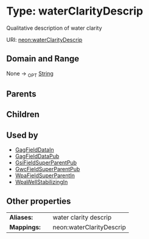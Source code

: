 
# Type: waterClarityDescrip


Qualitative description of water clarity

URI: [neon:waterClarityDescrip](https://data.neonscience.org/waterClarityDescrip)


## Domain and Range

None ->  <sub>OPT</sub> [String](types/String.md)

## Parents


## Children


## Used by

 * [GagFieldDataIn](GagFieldDataIn.md)
 * [GagFieldDataPub](GagFieldDataPub.md)
 * [GsiFieldSuperParentPub](GsiFieldSuperParentPub.md)
 * [GwcFieldSuperParentPub](GwcFieldSuperParentPub.md)
 * [WpaFieldSuperParentIn](WpaFieldSuperParentIn.md)
 * [WpaWellStabilizingIn](WpaWellStabilizingIn.md)

## Other properties

|  |  |  |
| --- | --- | --- |
| **Aliases:** | | water clarity descrip |
| **Mappings:** | | neon:waterClarityDescrip |

